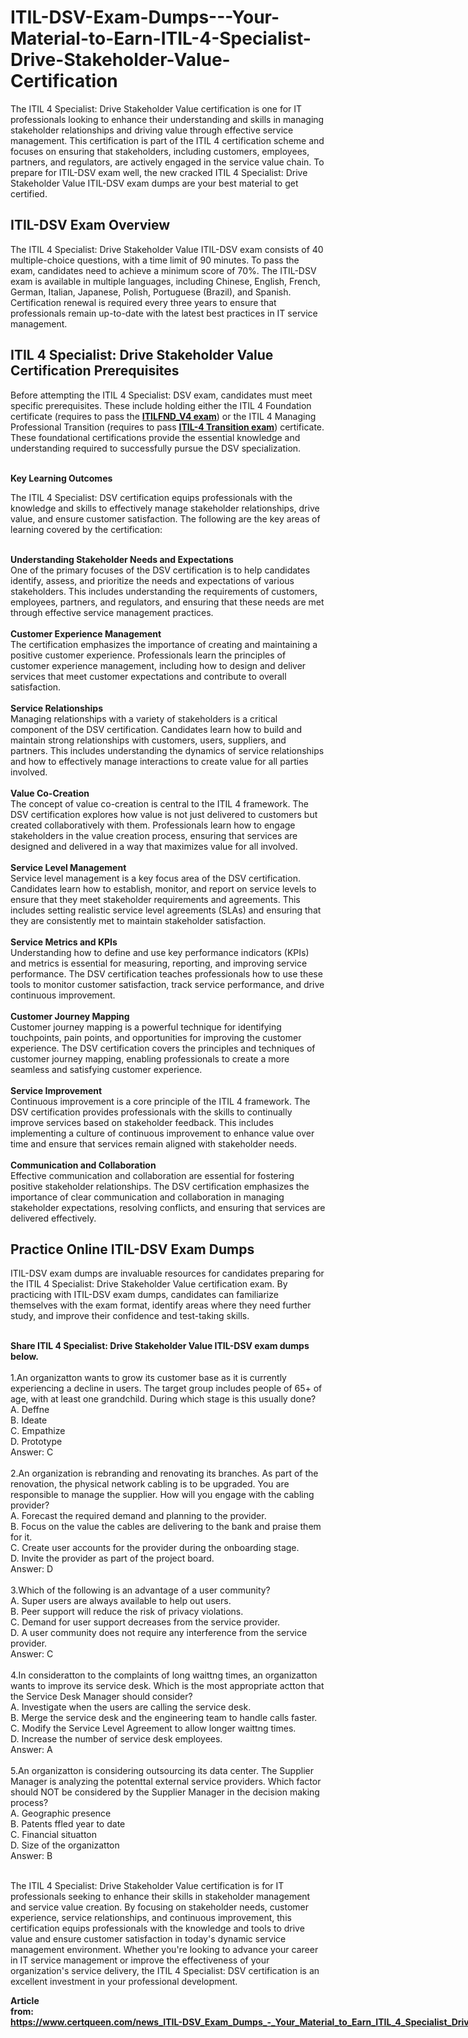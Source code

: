 # ITIL-DSV-Exam-Dumps---Your-Material-to-Earn-ITIL-4-Specialist-Drive-Stakeholder-Value-Certification
The ITIL 4 Specialist: Drive Stakeholder Value certification is one for IT professionals looking to enhance their understanding and skills in managing stakeholder relationships and driving value through effective service management. This certification is part of the ITIL 4 certification scheme and focuses on ensuring that stakeholders, including customers, employees, partners, and regulators, are actively engaged in the service value chain. To prepare for ITIL-DSV exam well, the new cracked ITIL 4 Specialist: Drive Stakeholder Value ITIL-DSV exam dumps are your best material to get certified.<br />
<h2>
	ITIL-DSV Exam Overview
</h2>
The ITIL 4 Specialist: Drive Stakeholder Value ITIL-DSV exam consists of 40 multiple-choice questions, with a time limit of 90 minutes. To pass the exam, candidates need to achieve a minimum score of 70%. The ITIL-DSV exam is available in multiple languages, including Chinese, English, French, German, Italian, Japanese, Polish, Portuguese (Brazil), and Spanish. Certification renewal is required every three years to ensure that professionals remain up-to-date with the latest best practices in IT service management.<br />
<h2>
	ITIL 4 Specialist: Drive Stakeholder Value Certification Prerequisites
</h2>
Before attempting the ITIL 4 Specialist: DSV exam, candidates must meet specific prerequisites. These include holding either the ITIL 4 Foundation certificate (requires to pass the <strong><a href="https://www.certqueen.com/ITILFND_V4.html" target="_blank">ITILFND_V4 exam</a></strong>) or the ITIL 4 Managing Professional Transition (requires to pass <strong><a href="https://www.certqueen.com/ITIL-4-Transition.html" target="_blank">ITIL-4 Transition exam</a></strong>) certificate. These foundational certifications provide the essential knowledge and understanding required to successfully pursue the DSV specialization.<br />
<br />
<p>
	<strong>Key Learning Outcomes</strong> 
</p>
<p>
	The ITIL 4 Specialist: DSV certification equips professionals with the knowledge and skills to effectively manage stakeholder relationships, drive value, and ensure customer satisfaction. The following are the key areas of learning covered by the certification:
</p>
<br />
<strong>Understanding Stakeholder Needs and Expectations</strong><br />
One of the primary focuses of the DSV certification is to help candidates identify, assess, and prioritize the needs and expectations of various stakeholders. This includes understanding the requirements of customers, employees, partners, and regulators, and ensuring that these needs are met through effective service management practices.<br />
<br />
<strong>Customer Experience Management</strong><br />
The certification emphasizes the importance of creating and maintaining a positive customer experience. Professionals learn the principles of customer experience management, including how to design and deliver services that meet customer expectations and contribute to overall satisfaction.<br />
<br />
<strong>Service Relationships</strong><br />
Managing relationships with a variety of stakeholders is a critical component of the DSV certification. Candidates learn how to build and maintain strong relationships with customers, users, suppliers, and partners. This includes understanding the dynamics of service relationships and how to effectively manage interactions to create value for all parties involved.<br />
<br />
<strong>Value Co-Creation</strong><br />
The concept of value co-creation is central to the ITIL 4 framework. The DSV certification explores how value is not just delivered to customers but created collaboratively with them. Professionals learn how to engage stakeholders in the value creation process, ensuring that services are designed and delivered in a way that maximizes value for all involved.<br />
<br />
<strong>Service Level Management</strong><br />
Service level management is a key focus area of the DSV certification. Candidates learn how to establish, monitor, and report on service levels to ensure that they meet stakeholder requirements and agreements. This includes setting realistic service level agreements (SLAs) and ensuring that they are consistently met to maintain stakeholder satisfaction.<br />
<br />
<strong>Service Metrics and KPIs</strong><br />
Understanding how to define and use key performance indicators (KPIs) and metrics is essential for measuring, reporting, and improving service performance. The DSV certification teaches professionals how to use these tools to monitor customer satisfaction, track service performance, and drive continuous improvement.<br />
<br />
<strong>Customer Journey Mapping</strong><br />
Customer journey mapping is a powerful technique for identifying touchpoints, pain points, and opportunities for improving the customer experience. The DSV certification covers the principles and techniques of customer journey mapping, enabling professionals to create a more seamless and satisfying customer experience.<br />
<br />
<strong>Service Improvement</strong><br />
Continuous improvement is a core principle of the ITIL 4 framework. The DSV certification provides professionals with the skills to continually improve services based on stakeholder feedback. This includes implementing a culture of continuous improvement to enhance value over time and ensure that services remain aligned with stakeholder needs.<br />
<br />
<strong>Communication and Collaboration</strong><br />
Effective communication and collaboration are essential for fostering positive stakeholder relationships. The DSV certification emphasizes the importance of clear communication and collaboration in managing stakeholder expectations, resolving conflicts, and ensuring that services are delivered effectively.<br />
<h2>
	Practice Online ITIL-DSV Exam Dumps
</h2>
<p>
	ITIL-DSV exam dumps are invaluable resources for candidates preparing for the ITIL 4 Specialist: Drive Stakeholder Value certification exam. By practicing with ITIL-DSV exam dumps, candidates can familiarize themselves with the exam format, identify areas where they need further study, and improve their confidence and test-taking skills.
</p>
<br />
<strong>Share ITIL 4 Specialist: Drive Stakeholder Value ITIL-DSV exam dumps below.</strong><br />
<br />
1.An organizatton wants to grow its customer base as it is currently experiencing a decline in users. The target group includes people of 65+ of age, with at least one grandchild. During which stage is this usually done?<br />
A. Deffne<br />
B. Ideate<br />
C. Empathize<br />
D. Prototype<br />
Answer: C<br />
<br />
2.An organization is rebranding and renovating its branches. As part of the renovation, the physical network cabling is to be upgraded. You are responsible to manage the supplier. How will you engage with the cabling provider?<br />
A. Forecast the required demand and planning to the provider.<br />
B. Focus on the value the cables are delivering to the bank and praise them for it.<br />
C. Create user accounts for the provider during the onboarding stage.<br />
D. Invite the provider as part of the project board.<br />
Answer: D<br />
<br />
3.Which of the following is an advantage of a user community?<br />
A. Super users are always available to help out users.<br />
B. Peer support will reduce the risk of privacy violations.<br />
C. Demand for user support decreases from the service provider.<br />
D. A user community does not require any interference from the service provider.<br />
Answer: C<br />
<br />
4.In consideratton to the complaints of long waittng times, an organizatton wants to improve its service desk. Which is the most appropriate actton that the Service Desk Manager should consider?<br />
A. Investigate when the users are calling the service desk.<br />
B. Merge the service desk and the engineering team to handle calls faster.<br />
C. Modify the Service Level Agreement to allow longer waittng times.<br />
D. Increase the number of service desk employees.<br />
Answer: A<br />
<br />
5.An organizatton is considering outsourcing its data center. The Supplier Manager is analyzing the potenttal external service providers. Which factor should NOT be considered by the Supplier Manager in the decision making process?<br />
A. Geographic presence<br />
B. Patents ffled year to date<br />
C. Financial situatton<br />
D. Size of the organizatton<br />
Answer: B<br />
<br />
<p>
	The ITIL 4 Specialist: Drive Stakeholder Value certification is for IT professionals seeking to enhance their skills in stakeholder management and service value creation. By focusing on stakeholder needs, customer experience, service relationships, and continuous improvement, this certification equips professionals with the knowledge and tools to drive value and ensure customer satisfaction in today's dynamic service management environment. Whether you're looking to advance your career in IT service management or improve the effectiveness of your organization's service delivery, the ITIL 4 Specialist: DSV certification is an excellent investment in your professional development.
</p>
<p>
	<strong>Article from:&nbsp;<span style="text-wrap:nowrap;"><a href="https://www.certqueen.com/news_ITIL-DSV_Exam_Dumps_-_Your_Material_to_Earn_ITIL_4_Specialist_Drive_Stakeholder_Value_Certification_2115.html" target="_blank">https://www.certqueen.com/news_ITIL-DSV_Exam_Dumps_-_Your_Material_to_Earn_ITIL_4_Specialist_Drive_Stakeholder_Value_Certification_2115.html</a></span></strong>
</p>
